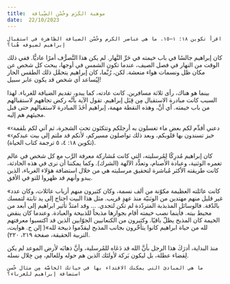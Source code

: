 ```yaml
---
title:  موهبة الكَرَم وحُسْن الضِّيافة
date:  22/10/2023
---
```


`اقرأ تكوين ١٨: ١–١٥. ما هي عناصر الكرم وحُسْن الضيافة الظاهرة في استقبال إبراهيم لضيوفه هُنا؟`

كان إبراهيم جالسًا في باب خيمته في حَرِّ النَّهار. لم يكن هذا التَّصرُّف أمرًا عاديًّا. ففي ذلك الوقت من النهار في فصل الصيف، عندما تكون الشمس في أوجها، يبحث كل شخص عن مكان ظل ونسمات هواء منعشة. لكن، رُبَّما، كان إبراهيم يتحمَّل ذلك الطقس الحار لِيُساعد أي شخص قد يكون عابر سبيل!

بينما هو هناك، رأى ثلاثة مسافرين. كانت عادته، كما يبدو، تقديم الضيافة للغرباء. لهذا السبب كانت مبادرة الاستقبال مِن قِبَل إبراهيم. تقول الآية بأنَّه ركض تجاههم لاستقبالهم من باب خيمته. أي أنَّ، وهذه النقطة مهمة، إبراهيم أخَذَ المبادرة لاستقبالهم حتى قبل مجيئهم هم إليه.

«‹دعني أقدِّم لكم بعض ماء تغسلون به أرجلكم وتتكئون تحت الشجرة، ثم آتي لكم بلقمة خبز تسندون بها قلوبكم، وبعد ذلك تواصلون مسيركم، لأنكم قد ملتم إلى بيت عبدكم›» (تكوين ١٨: ٤، ٥ ترجمة كتاب الحياة).

كان إبراهيم مُدرِكًا لِمُرسليته، التي كانت مُشاركة معرفة الرَّب مع كل شخص في عالم تغمره الوثنية، وعبادة الأصنام، وتعدُّد الآلهة (الشرك). وكما يمكننا أن نرى في هذه الحادثة، كانت طريقته الأكثر مُباشرة لتحقيق مرسليته هي من خلال استضافة هؤلاء الغرباء، الذين يبدو وأنهم قد ظهروا للتو في الأفق.

«كانت عائلته العظيمة مكوّنة من ألف نسمة، وكان كثيرون منهم أرباب عائلات، وكان عدد غير قليل منهم مهتدين من الوثنيّة منذ عهدٍ قريب. مثل هذا البيت احتاج إلى يد ثابتة لتمسك بالدّفة. فالوسائل المذبذبة المتردّدة لم تكن لتجدي. ... وقد امتدَّ تأثير ابراهيم إلى أبعد من محيط بيته. فأينما نصب خيمته أقام بجوارها مذبحاً للذبيحة والعبادة. وعندما كان ينقض الخيمة كان المذبح يظلّ باقيًا. وكثيرون من الكنعانيين الجوّابين الذين قد اكتسبوا معرفتهم لله من حياة ابراهيم كانوا يتأخّرون بجانب المذبح ليقدّموا ذبيحة لله»( إلن ج. هوايت، التربية الحقيقة، صفحة ٢١٩، ٢٢٠).

منذ البداية، أدرَكَ هذا الرجل بأنَّ الله قد دَعَاه للمُرسلية، وأنَّ ذهابَه لأرض الموعد لم يكن لِقضاء عطلة، بل ليكون بَركة لأولئك الذين هم حوله وللعالم، مِن خِلال نسله.

`ما هي المبادئ التي يمكنك الاقتداء بها في حياتك الخاصَّة مِن مثال حُسن استضافة إبراهيم للغرباء؟`